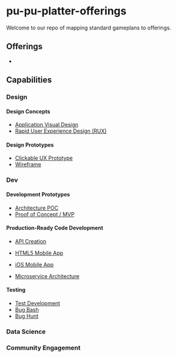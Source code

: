 # pu-pu-platter-offerings
Welcome to our repo of mapping standard gameplans to offerings.
## Offerings
-

## Capabilities

### Design

#### Design Concepts
- [Application Visual Design](/app-visual-design/README.md)
- [Rapid User Experience Design (RUX)](/rapid-ux/README.md)

#### Design Prototypes
- [Clickable UX Prototype](/clickable-ux-prototype/README.md)
- [Wireframe](/wireframe/README.md)

### Dev

#### Development Prototypes
- [Architecture POC](/architecture-poc/README.md)
- [Proof of Concept / MVP](/app-mvp/README.md)

#### Production-Ready Code Development

- [API Creation](/api-creation-app/README.md)


- [HTML5 Mobile App](/html5-mobile-app/README.md)
- [iOS Mobile App](/ios-mobile-app/README.md)
- [Microservice Architecture](/microservice-architecture/README.md)

#### Testing
- [Test Development](/test-development/README.md)
- [Bug Bash](/bug-bash/README.md)
- [Bug Hunt](/bug-hunt/README.md)

### Data Science

### Community Engagement
